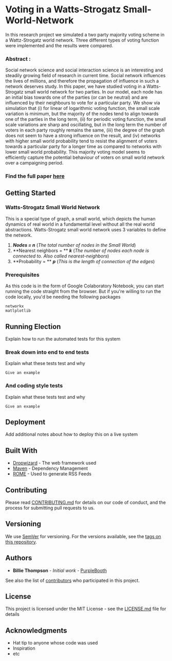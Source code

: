 # Voting in a Watts-Strogatz Small-World-Network

In this research project we simulated a two party majority voting scheme in a Wattz-Strogatz world network. Three different types of voting function were implemented and the results were compared.

### Abstract :
Social network science and social interaction science is an interesting and steadily growing field of
research in current time. Social network influences the lives of millions, and therefore the propagation of influence
in such a network deserves study. In this paper, we have studied voting in a Watts-Strogatz small world network for
two parties. In our model, each node has an initial bias towards one of the parties (or can be neutral) and are
influenced by their neighbours to vote for a particular party. We show via simulation that (i) for linear of logarithmic
voting function, the small scale variation is minimum, but the majority of the nodes tend to align towards one of the
parties in the long term, (ii) for periodic voting function, the small scale variations are sharp and oscillating, but in
the long term the number of voters in each party roughly remains the same, (iii) the degree of the graph does not
seem to have a strong influence on the result, and (iv) networks with higher small world probability tend to resist the
alignment of voters towards a particular party for a longer time as compared to networks with lower small world
probability. This majority voting model seems to efficiently capture the potential behaviour of voters on small world
network over a campaigning period.

### Find the full paper [here](https://link.springer.com/chapter/10.1007/978-981-15-7834-2_31)

## Getting Started

### Watts-Strogatz Small World Network
This is a special type of graph, a small world, which depicts the human dynamics of real world in a fundamental level without all the real world abstractions.
Watts-Strogatz small world network uses 3 variables to define the network.

1. ***Nodes             =  n*** (_The total number of nodes in the Small World_)
2. **Nearest neighbors = ** ***k*** (_The number of nodes each node is connected to. Also called nearest-neighbors_)
3. **Probability       = ** ***p*** (_This is the length of connection of the edges_)



### Prerequisites

As this code is in the form of Google Colaboratory Notebook, you can start running the code straight from the browser. But if you're willing to run the code locally, you'd be needing the following packages
```
networkx
matlplotlib
```



## Running Election

Explain how to run the automated tests for this system

### Break down into end to end tests

Explain what these tests test and why

```
Give an example
```

### And coding style tests

Explain what these tests test and why

```
Give an example
```

## Deployment

Add additional notes about how to deploy this on a live system

## Built With

* [Dropwizard](http://www.dropwizard.io/1.0.2/docs/) - The web framework used
* [Maven](https://maven.apache.org/) - Dependency Management
* [ROME](https://rometools.github.io/rome/) - Used to generate RSS Feeds

## Contributing

Please read [CONTRIBUTING.md](https://gist.github.com/PurpleBooth/b24679402957c63ec426) for details on our code of conduct, and the process for submitting pull requests to us.

## Versioning

We use [SemVer](http://semver.org/) for versioning. For the versions available, see the [tags on this repository](https://github.com/your/project/tags). 

## Authors

* **Billie Thompson** - *Initial work* - [PurpleBooth](https://github.com/PurpleBooth)

See also the list of [contributors](https://github.com/your/project/contributors) who participated in this project.

## License

This project is licensed under the MIT License - see the [LICENSE.md](LICENSE.md) file for details

## Acknowledgments

* Hat tip to anyone whose code was used
* Inspiration
* etc
